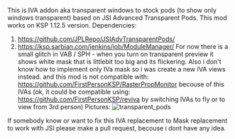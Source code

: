 This is IVA addon aka transparent windows to stock pods (to show only windows transparent) based on JSI Advanced Transparent Pods.
This mod works on KSP 1.12.5 version.
Dependencies:
1. https://github.com/JPLRepo/JSIAdvTransparentPods/
2. https://ksp.sarbian.com/jenkins/job/ModuleManager/
For now there is a small glitch in VAB / SPH - when you turn on transparent preview it shows white mask that is littlebit too big and its flickering.
Also i don't know how to implement only IVa mask so i was create a new IVA views instead.
and this mod is not compatible with: https://github.com/FirstPersonKSP/RasterPropMonitor becouse of this IVAs
(ok, it could be compatible using: https://github.com/FirstPersonKSP/reviva by switching IVAs to fly or to view from 3rd person)
Pictures:
![transparent_pods](https://github.com/popos123/JSIAdvTransparentPodsStockConfig/assets/43697578/2a9fd0f2-96c8-456a-b075-6a8ac3ee8200)

If somebody know or want to fix this IVA replacement to Mask replacement to work with JSI please make a pull request, becouse i dont have any idea.
